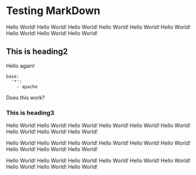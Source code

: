 # Testing MarkDown

Hello World! Hello World! Hello World!
Hello World! Hello World! Hello World!
Hello World! Hello World! Hello World!

## This is heading2

Hello again!

	base:
	  '*':
	    - apache

Does this work?

### This is heading3

Hello World! Hello World! Hello World!
Hello World! Hello World! Hello World!
Hello World! Hello World! Hello World!

Hello World! Hello World! Hello World!
Hello World! Hello World! Hello World!
Hello World! Hello World! Hello World!

Hello World! Hello World! Hello World!
Hello World! Hello World! Hello World!
Hello World! Hello World! Hello World!
